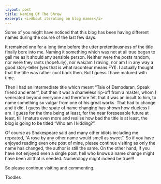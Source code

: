 ```yaml
---
layout: post
title: Naming Of The Shrew
excerpt: <i>About iterating on blog names</i>
---
```


Some of you might have noticed that this blog has been having different names during the course of the last few days. 

It remained one for a long time before the utter pretentiousness of the title finally bore into me. Naming it something which was 
not at all true began to gall me as it should any sensible person. Neither were the posts random, nor were they rants (hopefully),
nor was/am I raving, nor am I in any way a good story-teller (yes that is what raconteur means FYI). I actually thought that the 
title was rather cool back then. But I guess I have matured with time. 

Then I had an intermediate title which meant “Tale of Damodaran, Speak friend and enter”, but then it was a shameless rip-off from
a master, whom I venerated beyond everyone and therefore felt that it was an insult to him, to name something so vulgar from one of
his great works. That had to change and it did. I guess the spate of name changing has shown how clueless I am. I guess for the 
time being at least, for the near foreseeable future at least, till I mature even more and realise how bad the title is at least,
the blog is going to be titled “Who am I kidding?”. 

Of course as Shakespeare said and many other idiots including me repeated, “A rose by any other name would smell as sweet”. So if 
you have enjoyed reading even one post of mine, please continue visiting as only the name has changed, the author is still the same.
On the other hand, if you have not enjoyed even a single post, hell who knows a name change might have been all that is needed. 
Numerology might indeed be true!!!

So please continue visiting and commenting.

Toodles
